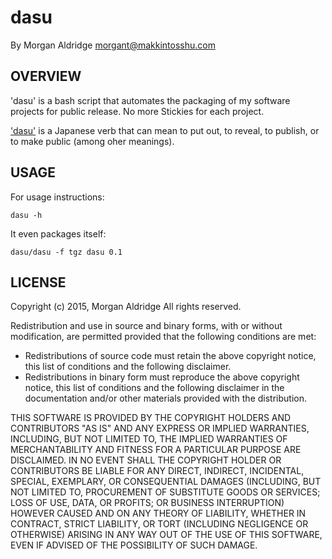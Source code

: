 dasu
====
By Morgan Aldridge <morgant@makkintosshu.com>

OVERVIEW
--------

'dasu' is a bash script that automates the packaging of my software projects for public release. No more Stickies for each project.

['dasu'](http://rut.org/cgi-bin/j-e/dosearch?sDict=on&H=PS&L=J&T=dasu&NOFUZZY=on&COMMON=on&WC=none&FG=r&BG=b&S=26) is a Japanese verb that can mean to put out, to reveal, to publish, or to make public (among oher meanings).

USAGE
-----

For usage instructions:

	dasu -h

It even packages itself:

	dasu/dasu -f tgz dasu 0.1

LICENSE
-------

Copyright (c) 2015, Morgan Aldridge All rights reserved.

Redistribution and use in source and binary forms, with or without modification, are permitted provided that the following conditions are met:

* Redistributions of source code must retain the above copyright notice, this list of conditions and the following disclaimer.
* Redistributions in binary form must reproduce the above copyright notice, this list of conditions and the following disclaimer in the documentation and/or other materials provided with the distribution.

THIS SOFTWARE IS PROVIDED BY THE COPYRIGHT HOLDERS AND CONTRIBUTORS "AS IS" AND ANY EXPRESS OR IMPLIED WARRANTIES, INCLUDING, BUT NOT LIMITED TO, THE IMPLIED WARRANTIES OF MERCHANTABILITY AND FITNESS FOR A PARTICULAR PURPOSE ARE DISCLAIMED. IN NO EVENT SHALL THE COPYRIGHT HOLDER OR CONTRIBUTORS BE LIABLE FOR ANY DIRECT, INDIRECT, INCIDENTAL, SPECIAL, EXEMPLARY, OR CONSEQUENTIAL DAMAGES (INCLUDING, BUT NOT LIMITED TO, PROCUREMENT OF SUBSTITUTE GOODS OR SERVICES; LOSS OF USE, DATA, OR PROFITS; OR BUSINESS INTERRUPTION) HOWEVER CAUSED AND ON ANY THEORY OF LIABILITY, WHETHER IN CONTRACT, STRICT LIABILITY, OR TORT (INCLUDING NEGLIGENCE OR OTHERWISE) ARISING IN ANY WAY OUT OF THE USE OF THIS SOFTWARE, EVEN IF ADVISED OF THE POSSIBILITY OF SUCH DAMAGE.

